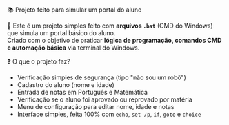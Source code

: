 📚 Projeto feito para simular um portal do aluno 

🧠 Este é um projeto simples feito com **arquivos `.bat`** (CMD do Windows) que simula um portal básico do aluno.  
Criado com o objetivo de praticar **lógica de programação, comandos CMD e automação básica** via terminal do Windows.

❓ O que o projeto faz? 
- Verificação simples de segurança (tipo "não sou um robô")
- Cadastro do aluno (nome e idade)
- Entrada de notas em Português e Matemática
- Verificação se o aluno foi aprovado ou reprovado por matéria
- Menu de configuração para editar nome, idade e notas
- Interface simples, feita 100% com `echo`, `set /p`, `if`, `goto` e `choice`

  
